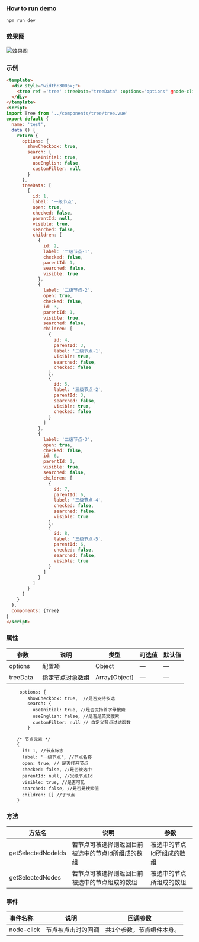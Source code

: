 ### How to run demo
```
npm run dev
```
### 效果图
 ![效果图](http://files.cnblogs.com/files/rohelm/jdfw.gif)
### 示例
```html
<template>
  <div style="width:300px;">
    <tree ref ='tree' :treeData="treeData" :options="options" @node-click='handleNode'/>
  </div>
</template>
<script>
import Tree from '../components/tree/tree.vue'
export default {
  name: 'test',
  data () {
    return {
      options: {
        showCheckbox: true,
        search: {
          useInitial: true,
          useEnglish: false,
          customFilter: null
        }
      },
      treeData: [
        {
          id: 1,
          label: '一级节点',
          open: true,
          checked: false,
          parentId: null,
          visible: true,
          searched: false,
          children: [
            {
              id: 2,
              label: '二级节点-1',
              checked: false,
              parentId: 1,
              searched: false,
              visible: true
            },
            {
              label: '二级节点-2',
              open: true,
              checked: false,
              id: 3,
              parentId: 1,
              visible: true,
              searched: false,
              children: [
                {
                  id: 4,
                  parentId: 3,
                  label: '三级节点-1',
                  visible: true,
                  searched: false,
                  checked: false
                },
                {
                  id: 5,
                  label: '三级节点-2',
                  parentId: 3,
                  searched: false,
                  visible: true,
                  checked: false
                }
              ]
            },
            {
              label: '二级节点-3',
              open: true,
              checked: false,
              id: 6,
              parentId: 1,
              visible: true,
              searched: false,
              children: [
                {
                  id: 7,
                  parentId: 6,
                  label: '三级节点-4',
                  checked: false,
                  searched: false,
                  visible: true
                },
                {
                  id: 8,
                  label: '三级节点-5',
                  parentId: 6,
                  checked: false,
                  searched: false,
                  visible: true
                }
              ]
            }
          ]
        }
      ]
    }
  },
  components: {Tree}
}
</script>
```
### 属性
| 参数      | 说明    | 类型      | 可选值 | 默认值  |
|---------- |-------- |---------- |---------- |---------- |
|options     | 配置项 | Object | — | — |
| treeData | 指定节点对象数组 | Array[Object] | — | — |

```
     options: {
        showCheckbox: true,  //是否支持多选
        search: {
          useInitial: true, //是否支持首字母搜索
          useEnglish: false, //是否是英文搜索
          customFilter: null // 自定义节点过滤函数
        }

    /* 节点元素 */
    {
      id: 1, //节点标志
      label: '一级节点', //节点名称
      open: true, // 是否打开节点
      checked: false, //是否被选中
      parentId: null, //父级节点Id
      visible: true, //是否可见
      searched: false, //是否是搜索值
      children: [] //子节点
    }
```
### 方法
| 方法名      | 说明    | 参数      |
|---------- |-------- |---------- |
| getSelectedNodeIds  | 若节点可被选择则返回目前被选中的节点Id所组成的数组 | 被选中的节点Id所组成的数组 |
| getSelectedNodes  | 若节点可被选择则返回目前被选中的节点组成的数组 | 被选中的节点所组成的数组 |

### 事件
| 事件名称      | 说明    | 回调参数      |
|---------- |-------- |---------- |
| node-click  | 节点被点击时的回调 | 共1个参数，节点组件本身。 |

